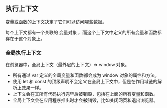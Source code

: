 ## 执行上下文

变量或函数的上下文决定了它们可以访问哪些数据。

每个上下文都有一个关联的 变量对象 ，而这个上下文中定义的所有变量和函数都存在于这个对象上。

### 全局执行上下文

在浏览器中，全局上下文（最外层的上下文）=> window 对象。

- 所有通过 var 定义的全局变量和函数都会成为 window 对象的属性和方法。
- 使用 let 和 const  的顶级声明不会定义在全局上下文中，但是在作用域链的解析上效果一样。
- 上下文会在其所有代码执行完毕后被销毁，包括在上面的所有变量和函数。
- 全局上下文会在应用程序推出时才会被销毁，比如关闭网页和退出浏览器。

